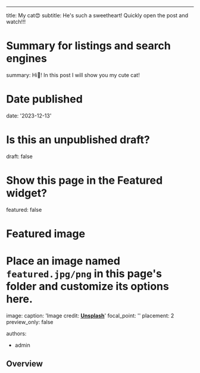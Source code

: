 ---
title: My cat😍
subtitle: He's such a sweetheart! Quickly open the post and watch!!!

# Summary for listings and search engines
summary: Hi👋! In this post I will show you my cute cat!

# Date published
date: '2023-12-13'

# Is this an unpublished draft?
draft: false

# Show this page in the Featured widget?
featured: false

# Featured image
# Place an image named `featured.jpg/png` in this page's folder and customize its options here.
image:
  caption: 'Image credit: [**Unsplash**](https://unsplash.com/photos/CpkOjOcXdUY)'
  focal_point: ''
  placement: 2
  preview_only: false

authors:
  - admin

## Overview


